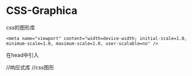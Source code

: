 # CSS-Graphica
css的图形库

	<meta name="viewport" content="width=device-width; initial-scale=1.0, minimum-scale=1.0, maximum-scale=1.0, user-scalable=no" />
  在head中引入
  <link rel="stylesheet" type="text/css" href="css/Response.css">//响应式库
  <link rel="stylesheet" type="text/css" href="css/css_library.css">//css图形

